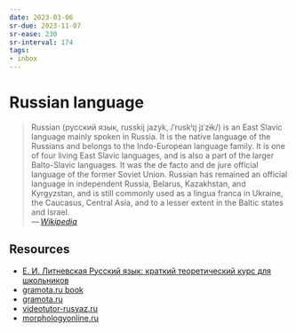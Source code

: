 ```yaml
---
date: 2023-03-06
sr-due: 2023-11-07
sr-ease: 230
sr-interval: 174
tags:
- inbox
---
```


# Russian language

> Russian (русский язык, russkij jazyk, /ˈruskʲɪj jɪˈzɨk/) is an East Slavic
> language mainly spoken in Russia. It is the native language of the Russians
> and belongs to the Indo-European language family. It is one of four living
> East Slavic languages, and is also a part of the larger Balto-Slavic
> languages. It was the de facto and de jure official language of the former
> Soviet Union. Russian has remained an official language in independent
> Russia, Belarus, Kazakhstan, and Kyrgyzstan, and is still commonly used as a
> lingua franca in Ukraine, the Caucasus, Central Asia, and to a lesser extent
> in the Baltic states and Israel.\
> — <cite>[Wikipedia](https://en.wikipedia.org/wiki/Russian_language)</cite>

## Resources

- [Е. И. Литневская Русский язык: краткий теоретический курс для школьников](http://gramota.ru/book/litnevskaya.php)
- [gramota.ru book](http://gramota.ru/book/litnevskaya.php)
- [gramota.ru](http://new.gramota.ru/)
- [videotutor-rusyaz.ru](https://videotutor-rusyaz.ru/uchenikam/teoriya.html)
- [morphologyonline.ru](https://morphologyonline.ru/chasti-rechi.html)
